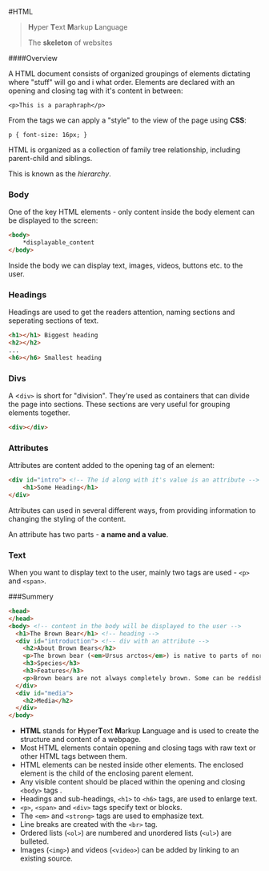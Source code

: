 #HTML

> **H**yper **T**ext **M**arkup **L**anguage
>
> The **skeleton** of websites



####Overview

A HTML document consists of organized groupings of elements dictating where "stuff" will go and i what order. Elements are declared with an opening and closing tag with it's content in between:

`<p>This is a paraphraph</p>`

From the tags we can apply a "style" to the view of the page using **CSS**:

`p { font-size: 16px; }`

HTML is organized as a collection of family tree relationship, including parent-child and siblings.

This is known as the *hierarchy*.



### Body

One of the key HTML elements - only content inside the body element can be displayed to the screen:

```html 
<body>
    *displayable_content
</body>
```

Inside the body we can display text, images, videos, buttons etc. to the user.



### Headings

Headings are used to get the readers attention, naming sections and seperating sections of text.

```html
<h1></h1> Biggest heading
<h2></h2>
...
<h6></h6> Smallest heading
```



### Divs

A <`div>` is short for "division". They're used as containers that can divide the page into sections. These sections are very useful for grouping elements together.

```html
<div></div>
```



### Attributes

Attributes are content added to the opening tag of an element:

```html
<div id="intro"> <!-- The id along with it's value is an attribute -->
    <h1>Some Heading</h1>
</div>
```

Attributes can used in several different ways, from providing information to changing the styling of the content.

An attribute has two parts - **a name and a value**.



### Text

When you want to display text to the user, mainly two tags are used - `<p>` and `<span>`.





###Summery

```html
<head>     
</head>
<body> <!-- content in the body will be displayed to the user -->
  <h1>The Brown Bear</h1> <!-- heading -->
  <div id="introduction"> <!-- div with an attribute -->
    <h2>About Brown Bears</h2>
    <p>The brown bear (<em>Ursus arctos</em>) is native to parts of northern Eurasia and North America. Its conservation status is currently <strong>Least Concern</strong>. <br><br> There are many subspecies within the brown bear species, including the Atlas bear and the Himalayan brown bear.</p>
    <h3>Species</h3>
    <h3>Features</h3>
    <p>Brown bears are not always completely brown. Some can be reddish or yellowish. They have very large, curved claws and huge paws. Male brown bears are often 30% larger than female brown bears. They can range from 5 feet to 9 feet from head to toe.</p>
  </div>
  <div id="media">
    <h2>Media</h2>
  </div>
</body>
```





- **HTML** stands for **H**yper**T**ext **M**arkup **L**anguage and is used to create the structure and content of a webpage.
- Most HTML elements contain opening and closing tags with raw text or other HTML tags between them.
- HTML elements can be nested inside other elements. The enclosed element is the child of the enclosing parent element.
- Any visible content should be placed within the opening and closing `<body>` tags .
- Headings and sub-headings, `<h1>` to `<h6>` tags, are used to enlarge text.
- `<p>`, `<span>` and `<div>` tags specify text or blocks.
- The `<em>` and `<strong>` tags are used to emphasize text.
- Line breaks are created with the `<br>` tag.
- Ordered lists (`<ol>`) are numbered and unordered lists (`<ul>`) are bulleted.
- Images (`<img>`) and videos (`<video>`) can be added by linking to an existing source.